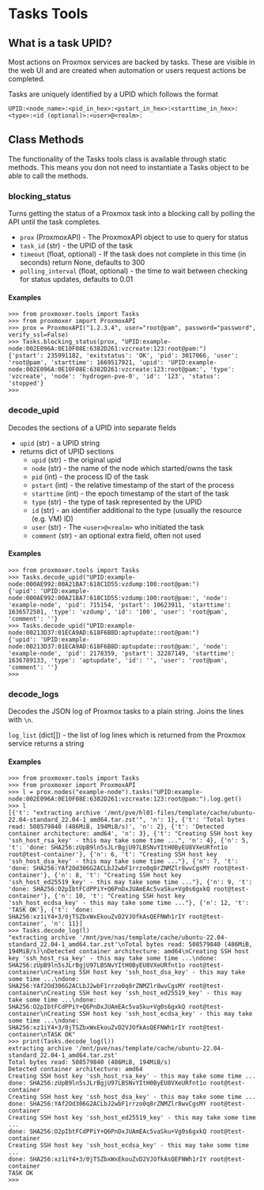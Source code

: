 # Tasks Tools

## What is a task UPID?

Most actions on Proxmox services are backed by tasks. These are visible in the web UI and are created when automation or users request actions be completed.

Tasks are uniquely identified by a UPID which follows the format

```text
UPID:<node_name>:<pid_in_hex>:<pstart_in_hex>:<starttime_in_hex>:<type>:<id (optional)>:<user>@<realm>:
```

## Class Methods

The functionality of the Tasks tools class is available through static methods. This means you don not need to instantiate a Tasks object to be able to call the methods.

### blocking_status

Turns getting the status of a Proxmox task into a blocking call by polling the API until the task completes.

* `prox` (ProxmoxAPI) - The ProxmoxAPI object to use to query for status
* `task_id` (str) - the UPID of the task
* `timeout` (float, optional) - If the task does not complete in this time (in seconds) return None, defaults to 300
* `polling_interval` (float, optional) - the time to wait between checking for status updates, defaults to 0.01

#### Examples

```pycon
>>> from proxmoxer.tools import Tasks
>>> from proxmoxer import ProxmoxAPI
>>> prox = ProxmoxAPI("1.2.3.4", user="root@pam", password="password", verify_ssl=False)
>>> Tasks.blocking_status(prox, "UPID:example-node:002E096A:0E10F08E:6382D261:vzcreate:123:root@pam:")
{'pstart': 235991182, 'exitstatus': 'OK', 'pid': 3017066, 'user': 'root@pam', 'starttime': 1669517921, 'upid': 'UPID:example-node:002E096A:0E10F08E:6382D261:vzcreate:123:root@pam:', 'type': 'vzcreate', 'node': 'hydrogen-pve-0', 'id': '123', 'status': 'stopped'}
>>>
```

### decode_upid

Decodes the sections of a UPID into separate fields

* `upid` (str) - a UPID string
* returns dict of UPID sections
  * `upid` (str) - the original upid
  * `node` (str) - the name of the node which started/owns the task
  * `pid` (int) - the process ID of the task
  * `pstart` (int) - the relative timestamp of the start of the process
  * `starttime` (int) - the epoch timestamp of the start of the task
  * `type` (str)  - the type of task represented by the UPID
  * `id` (str) - an identifier additional to the type (usually the resource (e.g. VM) ID)
  * `user` (str) - The `<user>@<realm>` who initiated the task
  * `comment` (str) - an optional extra field, often not used

#### Examples

```pycon
>>> from proxmoxer.tools import Tasks
>>> Tasks.decode_upid("UPID:example-node:000AE992:00A21BA7:618C1D55:vzdump:100:root@pam:")
{'upid': 'UPID:example-node:000AE992:00A21BA7:618C1D55:vzdump:100:root@pam:', 'node': 'example-node', 'pid': 715154, 'pstart': 10623911, 'starttime': 1636572501, 'type': 'vzdump', 'id': '100', 'user': 'root@pam', 'comment': ''}
>>> Tasks.decode_upid("UPID:example-node:00213D37:01ECA9AD:618F6B8D:aptupdate::root@pam:")
{'upid': 'UPID:example-node:00213D37:01ECA9AD:618F6B8D:aptupdate::root@pam:', 'node': 'example-node', 'pid': 2178359, 'pstart': 32287149, 'starttime': 1636789133, 'type': 'aptupdate', 'id': '', 'user': 'root@pam', 'comment': ''}
>>>
```

### decode_logs

Decodes the JSON log of Proxmox tasks to a plain string. Joins the lines with `\n`.

`log_list` (dict[]) - the list of log lines which is returned from the Proxmox service
returns a string

#### Examples

```pycon
>>> from proxmoxer.tools import Tasks
>>> from proxmoxer import ProxmoxAPI
>>> l = prox.nodes("example-node").tasks("UPID:example-node:002E096A:0E10F08E:6382D261:vzcreate:123:root@pam:").log.get()
>>> l
[{'t': "extracting archive '/mnt/pve/hl01-files/template/cache/ubuntu-22.04-standard_22.04-1_amd64.tar.zst'", 'n': 1}, {'t': 'Total bytes read: 508579840 (486MiB, 194MiB/s)', 'n': 2}, {'t': 'Detected container architecture: amd64', 'n': 3}, {'t': "Creating SSH host key 'ssh_host_rsa_key' - this may take some time ...", 'n': 4}, {'n': 5, 't': 'done: SHA256:zUpB9ln5sJLrBgjU97LBSNvYItH0ByEU8VXeURfnt1o root@test-container'}, {'n': 6, 't': "Creating SSH host key 'ssh_host_dsa_key' - this may take some time ..."}, {'n': 7, 't': 'done: SHA256:YAf2Od306G2ACLbJ2wbF1rrzo0q8rZNMZlr8wvCgsMY root@test-container'}, {'n': 8, 't': "Creating SSH host key 'ssh_host_ed25519_key' - this may take some time ..."}, {'n': 9, 't': 'done: SHA256:O2pIbtFCdPPiY+Q6PnDxJUAmEAc5vaSku+Vg0s6gxkQ root@test-container'}, {'n': 10, 't': "Creating SSH host key 'ssh_host_ecdsa_key' - this may take some time ..."}, {'n': 12, 't': 'TASK OK'}, {'t': 'done: SHA256:xz1iY4+3/0jTSZbxWxEkouZvD2VJOfkAsQEFNWh1rIY root@test-container', 'n': 11}]
>>> Tasks.decode_log(l)
"extracting archive '/mnt/pve/nas/template/cache/ubuntu-22.04-standard_22.04-1_amd64.tar.zst'\nTotal bytes read: 508579840 (486MiB, 194MiB/s)\nDetected container architecture: amd64\nCreating SSH host key 'ssh_host_rsa_key' - this may take some time ...\ndone: SHA256:zUpB9ln5sJLrBgjU97LBSNvYItH0ByEU8VXeURfnt1o root@test-container\nCreating SSH host key 'ssh_host_dsa_key' - this may take some time ...\ndone: SHA256:YAf2Od306G2ACLbJ2wbF1rrzo0q8rZNMZlr8wvCgsMY root@test-container\nCreating SSH host key 'ssh_host_ed25519_key' - this may take some time ...\ndone: SHA256:O2pIbtFCdPPiY+Q6PnDxJUAmEAc5vaSku+Vg0s6gxkQ root@test-container\nCreating SSH host key 'ssh_host_ecdsa_key' - this may take some time ...\ndone: SHA256:xz1iY4+3/0jTSZbxWxEkouZvD2VJOfkAsQEFNWh1rIY root@test-container\nTASK OK"
>>> print(Tasks.decode_log(l))
extracting archive '/mnt/pve/nas/template/cache/ubuntu-22.04-standard_22.04-1_amd64.tar.zst'
Total bytes read: 508579840 (486MiB, 194MiB/s)
Detected container architecture: amd64
Creating SSH host key 'ssh_host_rsa_key' - this may take some time ...
done: SHA256:zUpB9ln5sJLrBgjU97LBSNvYItH0ByEU8VXeURfnt1o root@test-container
Creating SSH host key 'ssh_host_dsa_key' - this may take some time ...
done: SHA256:YAf2Od306G2ACLbJ2wbF1rrzo0q8rZNMZlr8wvCgsMY root@test-container
Creating SSH host key 'ssh_host_ed25519_key' - this may take some time ...
done: SHA256:O2pIbtFCdPPiY+Q6PnDxJUAmEAc5vaSku+Vg0s6gxkQ root@test-container
Creating SSH host key 'ssh_host_ecdsa_key' - this may take some time ...
done: SHA256:xz1iY4+3/0jTSZbxWxEkouZvD2VJOfkAsQEFNWh1rIY root@test-container
TASK OK
>>>
```
